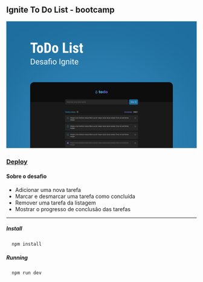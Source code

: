 ## Ignite To Do List - bootcamp

![To Do List](./src/assets/ToDo-List.png "To Do List")

### [Deploy](https://todolist-ignite-beta.vercel.app/)

#### Sobre o desafio
- Adicionar uma nova tarefa
- Marcar e desmarcar uma tarefa como concluída
- Remover uma tarefa da listagem
- Mostrar o progresso de conclusão das tarefas

---
##### Install 
```bash
  npm install
```
##### Running 
```bash
  npm run dev
```


